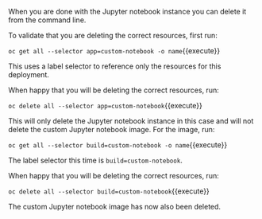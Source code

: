 When you are done with the Jupyter notebook instance you can delete it from the command line.

To validate that you are deleting the correct resources, first run:

``oc get all --selector app=custom-notebook -o name``{{execute}}

This uses a label selector to reference only the resources for this deployment.

When happy that you will be deleting the correct resources, run:

``oc delete all --selector app=custom-notebook``{{execute}}

This will only delete the Jupyter notebook instance in this case and will not delete the custom Jupyter notebook image. For the image, run:

``oc get all --selector build=custom-notebook -o name``{{execute}}

The label selector this time is `build=custom-notebook`.

When happy that you will be deleting the correct resources, run:

``oc delete all --selector build=custom-notebook``{{execute}}

The custom Jupyter notebook image has now also been deleted.
